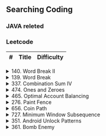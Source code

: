 ## Searching Coding

### JAVA releted


### Leetcode

\#| Title|Difficulty
--|--|--


<details>
<summary>140. Word Break II</summary>

</details>

<details>
<summary>139. Word Break</summary>

</details>

<details>
<summary>337. Combination Sum IV </summary>

</details>

<details>
<summary>474. Ones and Zeroes</summary>

</details>

<details>
<summary>465. Optimal Account Balancing </summary>

</details>

<details>
<summary>276.  Paint Fence</summary>

</details>

<details>
<summary>656. Coin Path</summary>

</details>

<details>
<summary>727. Minimum Window Subsequence </summary>

</details>

<details>
<summary>351. Android Unlock Patterns</summary>

</details>

<details>
<summary>361. Bomb Enemy </summary>

</details>
